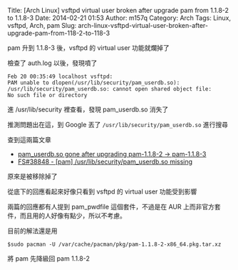 Title: [Arch Linux] vsftpd virtual user broken after upgrade pam from 1.1.8-2 to 1.1.8-3
Date: 2014-02-21 01:53
Author: m157q
Category: Arch
Tags: Linux, vsftpd, Arch, pam
Slug: arch-linux-vsftpd-virtual-user-broken-after-upgrade-pam-from-118-2-to-118-3

pam 升到 1.1.8-3 後，vsftpd 的 virtual user 功能就爛掉了  
  
檢查了 auth.log 以後，發現噴了  
  
```  
Feb 20 00:35:49 localhost vsftpd:   
PAM unable to dlopen(/usr/lib/security/pam_userdb.so):   
/usr/lib/security/pam_userdb.so: cannot open shared object file:  
No such file or directory  
```  
  
進 /usr/lib/security 裡查看，發現 pam_userdb.so 消失了  
  
推測問題出在這，到 Google 丟了 `/usr/lib/security/pam_userdb.so` 進行搜尋  
  
<!--more-->  
  
查到這兩篇文章  
+ [pam_userdb.so gone after upgrading pam-1.1.8-2 -> pam-1.1.8-3](https://bbs.archlinux.org/viewtopic.php?pid=1382541)  
+ [FS#38848 - [pam] /usr/lib/security/pam_userdb.so missing](https://bugs.archlinux.org/task/38848)  
  
原來是被移除掉了  
  
從底下的回應看起來好像只看到 vsftpd 的 virtual user 功能受到影響  
  
兩篇的回應都有人提到 pam_pwdfile 這個套件，不過是在 AUR 上而非官方套件，而且用的人好像有點少，所以不考慮。  
  
目前的解法還是用  
  
`$sudo pacman -U /var/cache/pacman/pkg/pam-1.1.8-2-x86_64.pkg.tar.xz`  
  
將 pam 先降級回 pam 1.1.8-2  